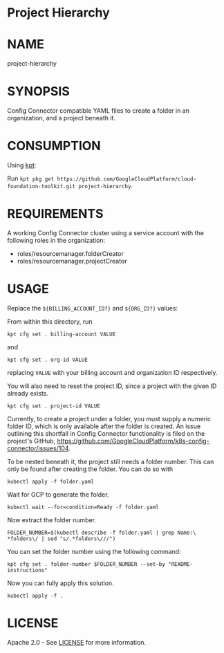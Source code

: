 Project Hierarchy
==================================================

# NAME

  project-hierarchy

# SYNOPSIS

  Config Connector compatible YAML files to create
  a folder in an organization, and a project
  beneath it.

# CONSUMPTION

  Using [kpt](https://googlecontainertools.github.io/kpt/):

  Run `kpt pkg get https://github.com/GoogleCloudPlatform/cloud-foundation-toolkit.git project-hierarchy`.

# REQUIREMENTS

  A working Config Connector cluster using a
  service account with the following roles in
  the organization:
  - roles/resourcemanager.folderCreator
  - roles/resourcemanager.projectCreator

# USAGE

  Replace the
  `${BILLING_ACCOUNT_ID?}` and `${ORG_ID?}` values:

  From within this directory, run
  ```
  kpt cfg set . billing-account VALUE
  ```
  and
  ```
  kpt cfg set . org-id VALUE
  ```
  replacing `VALUE` with your billing account
  and organization ID respectively.

  You will also need to reset the project ID,
  since a project with the given ID already exists.
  ```
  kpt cfg set . project-id VALUE
  ```


  Currently, to create a project under a
  folder, you must supply a numeric folder ID,
  which is only available after the folder is
  created. An issue outlining this shortfall in
  Config Connector functionality is filed on the
  project's GitHub,
  https://github.com/GoogleCloudPlatform/k8s-config-connector/issues/104.


  To be nested beneath it, the project still needs
  a folder number. This can only be found after
  creating the folder. You can do so with
  ```
  kubectl apply -f folder.yaml
  ```

  Wait for GCP to generate the folder.
  ```
  kubectl wait --for=condition=Ready -f folder.yaml
  ```

  Now extract the folder number.
  ```
  FOLDER_NUMBER=$(kubectl describe -f folder.yaml | grep Name:\ *folders\/ | sed "s/.*folders\///")
  ```
  You can set the folder number using the
  following command:
  ```
  kpt cfg set . folder-number $FOLDER_NUMBER --set-by "README-instructions"
  ```


  Now you can fully apply this solution.
  ```
  kubectl apply -f .
  ```

# LICENSE

Apache 2.0 - See [LICENSE](/LICENSE) for more information.
